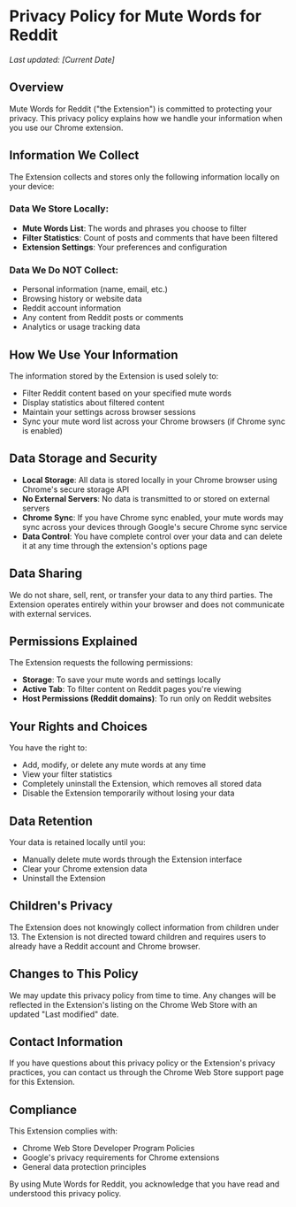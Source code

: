 # Privacy Policy for Mute Words for Reddit

*Last updated: [Current Date]*

## Overview
Mute Words for Reddit ("the Extension") is committed to protecting your privacy. This privacy policy explains how we handle your information when you use our Chrome extension.

## Information We Collect
The Extension collects and stores only the following information locally on your device:

### Data We Store Locally:
- **Mute Words List**: The words and phrases you choose to filter
- **Filter Statistics**: Count of posts and comments that have been filtered
- **Extension Settings**: Your preferences and configuration

### Data We Do NOT Collect:
- Personal information (name, email, etc.)
- Browsing history or website data
- Reddit account information
- Any content from Reddit posts or comments
- Analytics or usage tracking data

## How We Use Your Information
The information stored by the Extension is used solely to:
- Filter Reddit content based on your specified mute words
- Display statistics about filtered content
- Maintain your settings across browser sessions
- Sync your mute word list across your Chrome browsers (if Chrome sync is enabled)

## Data Storage and Security
- **Local Storage**: All data is stored locally in your Chrome browser using Chrome's secure storage API
- **No External Servers**: No data is transmitted to or stored on external servers
- **Chrome Sync**: If you have Chrome sync enabled, your mute words may sync across your devices through Google's secure Chrome sync service
- **Data Control**: You have complete control over your data and can delete it at any time through the extension's options page

## Data Sharing
We do not share, sell, rent, or transfer your data to any third parties. The Extension operates entirely within your browser and does not communicate with external services.

## Permissions Explained
The Extension requests the following permissions:
- **Storage**: To save your mute words and settings locally
- **Active Tab**: To filter content on Reddit pages you're viewing
- **Host Permissions (Reddit domains)**: To run only on Reddit websites

## Your Rights and Choices
You have the right to:
- Add, modify, or delete any mute words at any time
- View your filter statistics
- Completely uninstall the Extension, which removes all stored data
- Disable the Extension temporarily without losing your data

## Data Retention
Your data is retained locally until you:
- Manually delete mute words through the Extension interface
- Clear your Chrome extension data
- Uninstall the Extension

## Children's Privacy
The Extension does not knowingly collect information from children under 13. The Extension is not directed toward children and requires users to already have a Reddit account and Chrome browser.

## Changes to This Policy
We may update this privacy policy from time to time. Any changes will be reflected in the Extension's listing on the Chrome Web Store with an updated "Last modified" date.

## Contact Information
If you have questions about this privacy policy or the Extension's privacy practices, you can contact us through the Chrome Web Store support page for this Extension.

## Compliance
This Extension complies with:
- Chrome Web Store Developer Program Policies
- Google's privacy requirements for Chrome extensions
- General data protection principles

By using Mute Words for Reddit, you acknowledge that you have read and understood this privacy policy.